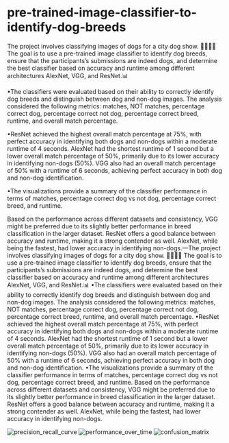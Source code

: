 # pre-trained-image-classifier-to-identify-dog-breeds
The project involves classifying images of dogs for a city dog show. 📸🐕‍🦺🎪 The goal is to use a pre-trained image classifier to identify dog breeds, ensure that the participants’s submissions are indeed dogs, and determine the best classifier based on accuracy and runtime among different architectures AlexNet, VGG, and ResNet.📊


•The classifiers were evaluated based on their ability to correctly identify dog breeds and distinguish between dog and non-dog images. The analysis considered the following metrics: matches, NOT matches, percentage correct dog, percentage correct not dog, percentage correct breed, runtime, and overall match percentage.

•ResNet achieved the highest overall match percentage at 75%, with perfect accuracy in identifying both dogs and non-dogs within a moderate runtime of 4 seconds. AlexNet had the shortest runtime of 1 second but a lower overall match percentage of 50%, primarily due to its lower accuracy in identifying non-dogs (50%). VGG also had an overall match percentage of 50% with a runtime of 6 seconds, achieving perfect accuracy in both dog and non-dog identification.

•The visualizations provide a summary of the classifier performance in terms of matches, percentage correct dog vs not dog, percentage correct breed, and runtime.

Based on the performance across different datasets and consistency, VGG might be preferred due to its slightly better performance in breed classification in the larger dataset. ResNet offers a good balance between accuracy and runtime, making it a strong contender as well. AlexNet, while being the fastest, had lower accuracy in identifying non-dogs.—The project involves classifying images of dogs for a city dog show. 📸🐕‍🦺🎪 The goal is to use a pre-trained image classifier to identify dog breeds, ensure that the participants’s submissions are indeed dogs, and determine the best classifier based on accuracy and runtime among different architectures AlexNet, VGG, and ResNet.📊 •The classifiers were evaluated based on their ability to correctly identify dog breeds and distinguish between dog and non-dog images. The analysis considered the following metrics: matches, NOT matches, percentage correct dog, percentage correct not dog, percentage correct breed, runtime, and overall match percentage. •ResNet achieved the highest overall match percentage at 75%, with perfect accuracy in identifying both dogs and non-dogs within a moderate runtime of 4 seconds. AlexNet had the shortest runtime of 1 second but a lower overall match percentage of 50%, primarily due to its lower accuracy in identifying non-dogs (50%). VGG also had an overall match percentage of 50% with a runtime of 6 seconds, achieving perfect accuracy in both dog and non-dog identification. •The visualizations provide a summary of the classifier performance in terms of matches, percentage correct dog vs not dog, percentage correct breed, and runtime. Based on the performance across different datasets and consistency, VGG might be preferred due to its slightly better performance in breed classification in the larger dataset. ResNet offers a good balance between accuracy and runtime, making it a strong contender as well. AlexNet, while being the fastest, had lower accuracy in identifying non-dogs.

 
![precision_recall_curve](https://github.com/user-attachments/assets/3ade11a6-9d4d-4309-81ae-58d5ba6f11c8)
![performance_over_time](https://github.com/user-attachments/assets/ed1c40d9-555f-4819-b83a-b5efd5b64309)
![confusion_matrix](https://github.com/user-attachments/assets/2e35ffae-006f-493f-9c3d-adfe6790aff4)
